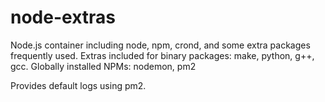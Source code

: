 # node-extras

Node.js container including node, npm, crond, and some extra packages frequently used.
Extras included for binary packages: make, python, g++, gcc.
Globally installed NPMs: nodemon, pm2

Provides default logs using pm2.
